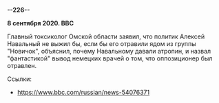 **--226--**

**8 сентября 2020. BBC**

Главный токсиколог Омской области заявил, что политик Алексей Навальный не выжил бы, если бы его отравили ядом из группы "Новичок", объяснил, почему Навальному давали атропин, и назвал "фантастикой" вывод немецких врачей о том, что оппозиционер был отравлен.

Ссылки:
- https://www.bbc.com/russian/news-54076371